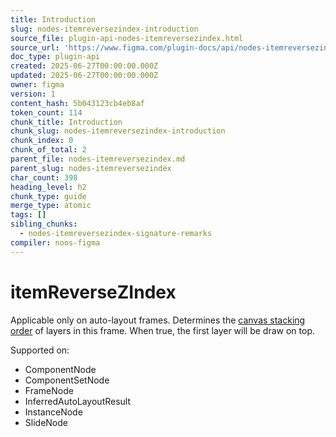```yaml
---
title: Introduction
slug: nodes-itemreversezindex-introduction
source_file: plugin-api-nodes-itemreversezindex.html
source_url: 'https://www.figma.com/plugin-docs/api/nodes-itemreversezindex/'
doc_type: plugin-api
created: 2025-06-27T00:00:00.000Z
updated: 2025-06-27T00:00:00.000Z
owner: figma
version: 1
content_hash: 5b043123cb4eb8af
token_count: 114
chunk_title: Introduction
chunk_slug: nodes-itemreversezindex-introduction
chunk_index: 0
chunk_of_total: 2
parent_file: nodes-itemreversezindex.md
parent_slug: nodes-itemreversezindex
char_count: 398
heading_level: h2
chunk_type: guide
merge_type: atomic
tags: []
sibling_chunks:
  - nodes-itemreversezindex-signature-remarks
compiler: noos-figma
---
```


# itemReverseZIndex

Applicable only on auto-layout frames. Determines the [canvas stacking order](https://help.figma.com/hc/en-us/articles/360040451373-Explore-auto-layout-properties#Canvas_stacking_order)
 of layers in this frame. When true, the first layer will be draw on top.

 Supported on:

- ComponentNode
- ComponentSetNode
- FrameNode
- InferredAutoLayoutResult
- InstanceNode
- SlideNode
